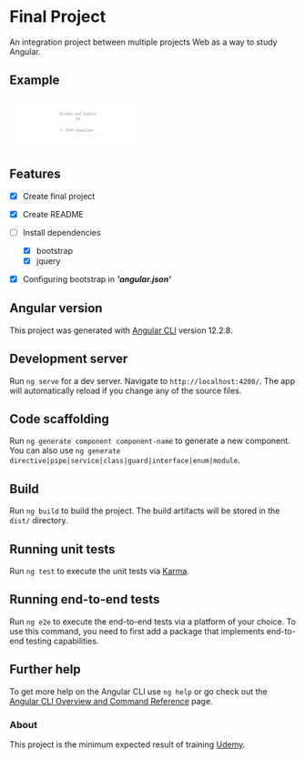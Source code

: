 # Final Project

An integration project between multiple projects Web as a way to study Angular.

## Example
![](demo/underconstruction.gif)

## Features

- [x] Create final project
- [x] Create README
- [ ] Install dependencies
    - [x] bootstrap
    - [x] jquery
- [x] Configuring bootstrap in ***'angular.json'***
 

## Angular version

This project was generated with [Angular CLI](https://github.com/angular/angular-cli) version 12.2.8.

## Development server

Run `ng serve` for a dev server. Navigate to `http://localhost:4200/`. The app will automatically reload if you change any of the source files.

## Code scaffolding

Run `ng generate component component-name` to generate a new component. You can also use `ng generate directive|pipe|service|class|guard|interface|enum|module`.

## Build

Run `ng build` to build the project. The build artifacts will be stored in the `dist/` directory.

## Running unit tests

Run `ng test` to execute the unit tests via [Karma](https://karma-runner.github.io).

## Running end-to-end tests

Run `ng e2e` to execute the end-to-end tests via a platform of your choice. To use this command, you need to first add a package that implements end-to-end testing capabilities.

## Further help

To get more help on the Angular CLI use `ng help` or go check out the [Angular CLI Overview and Command Reference](https://angular.io/cli) page.

### About

This project is the minimum expected result of training [Udemy](https://www.udemy.com/course/formacao-angular-inicio-criando-7-projetos/).
